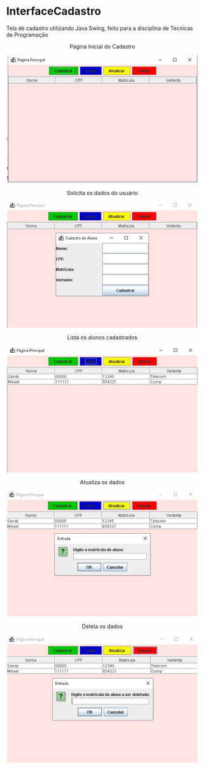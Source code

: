 # InterfaceCadastro
Tela de cadastro utilizando Java Swing, feito para a disciplina de Tecnicas de Programação 

<div align="center">
  
  <p>Página Inicial do Cadastro</p>
    <img src="https://github.com/sandyrodriguesjs/InterfaceCadastro/blob/main/prints/PaginaPrincipal.jpg" width="500">
  
   <p>Solicita os dados do usuário</p>
   <img src="https://github.com/sandyrodriguesjs/InterfaceCadastro/blob/main/prints/TeladeCadastro.jpg" width="500">
  
   <p>Lista os alunos cadastrados</p>
    <img src="https://github.com/sandyrodriguesjs/InterfaceCadastro/blob/main/prints/TabelaListar.jpg" width="500">
  
   <p>Atualiza os dados</p>
    <img src="https://github.com/sandyrodriguesjs/InterfaceCadastro/blob/main/prints/Atualizar.jpg" width="500">
  
  <p>Deleta os dados</p>
    <img src="https://github.com/sandyrodriguesjs/InterfaceCadastro/blob/main/prints/Deletar.jpg" width="500">
     
</div>
